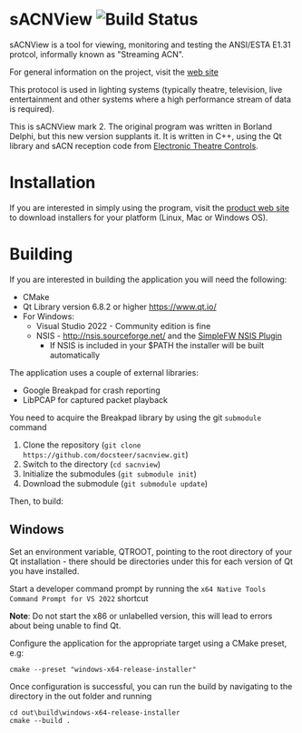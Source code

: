 # sACNView ![Build Status](https://github.com/docsteer/sacnview/actions/workflows/build.yml/badge.svg)

sACNView is a tool for viewing, monitoring and testing the ANSI/ESTA E1.31 protcol, informally known as "Streaming ACN".

For general information on the project, visit the [web site](http://docsteer.github.io/sacnview/)

This protocol is used in lighting systems (typically theatre, television, live entertainment and other systems where a high performance stream of data is required).

This is sACNView mark 2. The original program was written in Borland Delphi, but this new version supplants it. It is written in C++, using the Qt library and sACN reception code from [Electronic Theatre Controls](http://www.etcconnect.com).

# Installation
If you are interested in simply using the program, visit the [product web site](http://docsteer.github.io/sacnview/) to download installers for your platform (Linux, Mac or Windows OS).

# Building
If you are interested in building the application you will need the following:

* CMake
* Qt Library version 6.8.2 or higher https://www.qt.io/
* For Windows:
	* Visual Studio 2022 - Community edition is fine
    * NSIS - http://nsis.sourceforge.net/ and the [SimpleFW NSIS Plugin](http://nsis.sourceforge.net/NSIS_Simple_Firewall_Plugin)
		* If NSIS is included in your $PATH the installer will be built automatically

The application uses a couple of external libraries:

* Google Breakpad for crash reporting
* LibPCAP for captured packet playback

You need to acquire the Breakpad library by using the git `submodule` command

1. Clone the repository (`git clone https://github.com/docsteer/sacnview.git`)
2. Switch to the directory (`cd sacnview`)
3. Initialize the submodules (`git submodule init`)
4. Download the submodule (`git submodule update`)

Then, to build:

## Windows

Set an environment variable, QTROOT, pointing to the root directory of your Qt installation - there should be directories under this for each version of Qt you have installed.

Start a developer command prompt by running the `x64 Native Tools Command Prompt for VS 2022` shortcut

**Note**: Do not start the x86 or unlabelled version, this will lead to errors about being unable to find Qt.

Configure the application for the appropriate target using a CMake preset, e.g:

    cmake --preset "windows-x64-release-installer"

Once configuration is successful, you can run the build by navigating to the directory in the out folder and running

	cd out\build\windows-x64-release-installer
    cmake --build .
